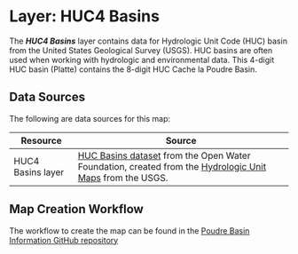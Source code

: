 # Layer:  HUC4 Basins

The ***HUC4 Basins*** layer contains data for Hydrologic Unit Code (HUC) basin
from the United States Geological Survey (USGS).
HUC basins are often used when working with hydrologic and environmental data.
This 4-digit HUC basin (Platte) contains the 8-digit HUC Cache la Poudre Basin.

## Data Sources

The following are data sources for this map:

| **Resource** | **Source** |
| -- | -- |
| HUC4 Basins layer | [HUC Basins dataset](https://data.openwaterfoundation.org/country/us/usgs/huc-basins/) from the Open Water Foundation, created from the [Hydrologic Unit Maps](https://water.usgs.gov/GIS/huc.html) from the USGS. |

## Map Creation Workflow

The workflow to create the map can be found in the
[Poudre Basin Information GitHub repository](https://github.com/OpenWaterFoundation/owf-infomapper-poudre/tree/master/workflow/BasinEntities/Physical-Basins)

